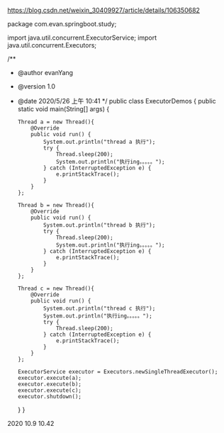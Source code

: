 https://blog.csdn.net/weixin_30409927/article/details/106350682

package com.evan.springboot.study;

import java.util.concurrent.ExecutorService;
import java.util.concurrent.Executors;

/**

 * @author evanYang

 * @version 1.0

 * @date 2020/5/26 上午 10:41
   */
   public class ExecutorDemos {
   public static void main(String[] args) {

       Thread a = new Thread(){
           @Override
           public void run() {
               System.out.println("thread a 执行");
               try {
                   Thread.sleep(200);
                   System.out.println("执行ing。。。。。");
               } catch (InterruptedException e) {
                   e.printStackTrace();
               }
           }
       };
       
       Thread b = new Thread(){
           @Override
           public void run() {
               System.out.println("thread b 执行");
               try {
                   Thread.sleep(200);
                   System.out.println("执行ing。。。。。");
               } catch (InterruptedException e) {
                   e.printStackTrace();
               }
           }
       };
       
       Thread c = new Thread(){
           @Override
           public void run() {
               System.out.println("thread c 执行");
               System.out.println("执行ing。。。。。");
               try {
                   Thread.sleep(200);
               } catch (InterruptedException e) {
                   e.printStackTrace();
               }
           }
       };
       
       ExecutorService executor = Executors.newSingleThreadExecutor();
       executor.execute(a);
       executor.execute(b);
       executor.execute(c);
       executor.shutdown();

   }
   }



2020 10.9 10.42
